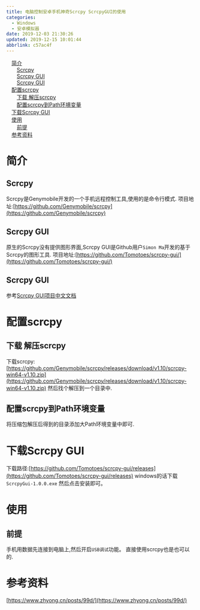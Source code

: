 ```yaml
---
title: 电脑控制安卓手机神奇Scrcpy ScrcpyGUI的使用
categories: 
  - Windows
  - 安卓模拟器
date: 2019-12-03 21:30:26
updated: 2019-12-15 10:01:44
abbrlink: c57ac4f
---
```

<div id='my_toc'><a href="/blog/c57ac4f/#简介" class="header_1">简介</a><br><a href="/blog/c57ac4f/#Scrcpy" class="header_2">Scrcpy</a><br><a href="/blog/c57ac4f/#Scrcpy-GUI" class="header_2">Scrcpy GUI</a><br><a href="/blog/c57ac4f/#Scrcpy-GUI" class="header_2">Scrcpy GUI</a><br><a href="/blog/c57ac4f/#配置scrcpy" class="header_1">配置scrcpy</a><br><a href="/blog/c57ac4f/#下载-解压scrcpy" class="header_2">下载 解压scrcpy</a><br><a href="/blog/c57ac4f/#配置scrcpy到Path环境变量" class="header_2">配置scrcpy到Path环境变量</a><br><a href="/blog/c57ac4f/#下载Scrcpy-GUI" class="header_1">下载Scrcpy GUI</a><br><a href="/blog/c57ac4f/#使用" class="header_1">使用</a><br><a href="/blog/c57ac4f/#前提" class="header_2">前提</a><br><a href="/blog/c57ac4f/#参考资料" class="header_1">参考资料</a><br></div>
<style>
    .header_1{
        margin-left: 1em;
    }
    .header_2{
        margin-left: 2em;
    }
    .header_3{
        margin-left: 3em;
    }
    .header_4{
        margin-left: 4em;
    }
    .header_5{
        margin-left: 5em;
    }
    .header_6{
        margin-left: 6em;
    }
</style>
<!--more-->
<script>if (navigator.platform.search('arm')==-1){document.getElementById('my_toc').style.display = 'none';}
var e,p = document.getElementsByTagName('p');while (p.length>0) {e = p[0];e.parentElement.removeChild(e);}
</script>

<!--end-->
# 简介
## Scrcpy
Scrcpy是Genymobile开发的一个手机远程控制工具,使用的是命令行模式.
项目地址:[https://github.com/Genymobile/scrcpy](https://github.com/Genymobile/scrcpy)
## Scrcpy GUI
原生的Scrcpy没有提供图形界面,Scrcpy GUI是Github用户`Simon Ma`开发的基于Scrcpy的图形工具.
项目地址:[https://github.com/Tomotoes/scrcpy-gui/](https://github.com/Tomotoes/scrcpy-gui/)
## Scrcpy GUI
参考[Scrcpy GUI项目中文文档](https://github.com/Tomotoes/scrcpy-gui/blob/master/README.zh_CN.md)
# 配置scrcpy
## 下载 解压scrcpy
下载scrcpy:[https://github.com/Genymobile/scrcpy/releases/download/v1.10/scrcpy-win64-v1.10.zip](https://github.com/Genymobile/scrcpy/releases/download/v1.10/scrcpy-win64-v1.10.zip)
然后找个解压到一个目录中.
## 配置scrcpy到Path环境变量
将压缩包解压后得到的目录添加大Path环境变量中即可.

# 下载Scrcpy GUI
下载路径:[https://github.com/Tomotoes/scrcpy-gui/releases](https://github.com/Tomotoes/scrcpy-gui/releases)
windows的话下载`ScrcpyGui-1.0.0.exe`
然后点击安装即可。
# 使用
## 前提
手机用数据先连接到电脑上,然后开启`USB调试`功能。
直接使用scrcpy也是也可以的.

# 参考资料
[https://www.zhyong.cn/posts/99d/](https://www.zhyong.cn/posts/99d/)

